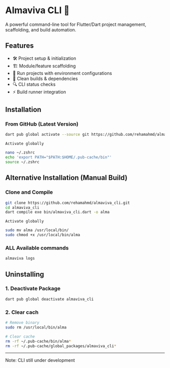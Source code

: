 # Almaviva CLI 🚀

A powerful command-line tool for Flutter/Dart project management, scaffolding, and build automation.

## Features

- 🛠️ Project setup & initialization
- 🏗️ Module/feature scaffolding
- 🏃 Run projects with environment configurations
- 🧹 Clean builds & dependencies
- 🔍 CLI status checks
- ⚡ Build runner integration

## Installation

### From GitHub (Latest Version)
```bash
dart pub global activate --source git https://github.com/rehamahmd/almaviva_cli.git
```
`Activate globally`
```bash
nano ~/.zshrc
echo 'export PATH="$PATH:$HOME/.pub-cache/bin"' 
source ~/.zshrc
```


## Alternative Installation (Manual Build)

### Clone and Compile
```bash
git clone https://github.com/rehamahmd/almaviva_cli.git
cd almaviva_cli
dart compile exe bin/almaviva_cli.dart -o alma
```
`Activate globally`
```bash
sudo mv alma /usr/local/bin/
sudo chmod +x /usr/local/bin/alma
```

###  ALL Available commands
```bash
almaviva logs
```


## Uninstalling
### 1. Deactivate Package
```bash
dart pub global deactivate almaviva_cli
```
### 2. Clear cach
```bash
# Remove binary
sudo rm /usr/local/bin/alma

# Clear cache
rm -rf ~/.pub-cache/bin/alma*
rm -rf ~/.pub-cache/global_packages/almaviva_cli*
```


---
Note: CLI still under development 